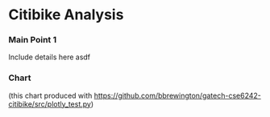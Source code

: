 # Citibike Analysis

### Main Point 1
Include details here asdf

### Chart
(this chart produced with https://github.com/bbrewington/gatech-cse6242-citibike/src/plotly_test.py)

<body>
<div>
    <script type="text/javascript">
        window.PlotlyConfig = {
            MathJaxConfig: 'local'
        };
    </script>
    <script src="https://cdn.plot.ly/plotly-2.11.1.min.js"></script>
    <div id="06617deb-31d0-426e-b720-7adb8573cb3b" class="plotly-graph-div" style="height:100%; width:100%;"></div>
    <script type="text/javascript">
        window.PLOTLYENV = window.PLOTLYENV || {};
        if (document.getElementById("06617deb-31d0-426e-b720-7adb8573cb3b")) {
            Plotly.newPlot("06617deb-31d0-426e-b720-7adb8573cb3b", [{
                "hovertemplate": "Contestant=Alex<br>Fruit=%{x}<br>Number Eaten=%{y}<extra></extra>",
                "name": "Alex",
                "x": ["Apples", "Oranges", "Bananas"],
                "y": [2, 1, 3],
                "type": "bar"
            }, {
                "hovertemplate": "Contestant=Jordan<br>Fruit=%{x}<br>Number Eaten=%{y}<extra></extra>",
                "name": "Jordan",
                "x": ["Apples", "Oranges", "Bananas"],
                "y": [1, 3, 2],
                "type": "bar"
            }], {
                "template": {
                    "data": {
                        "histogram2dcontour": [{
                            "type": "histogram2dcontour",
                            "colorbar": {
                                "outlinewidth": 0,
                                "ticks": ""
                            },
                            "colorscale": [
                                [0.0, "#0d0887"],
                                [0.1111111111111111, "#46039f"],
                                [0.2222222222222222, "#7201a8"],
                                [0.3333333333333333, "#9c179e"],
                                [0.4444444444444444, "#bd3786"],
                                [0.5555555555555556, "#d8576b"],
                                [0.6666666666666666, "#ed7953"],
                                [0.7777777777777778, "#fb9f3a"],
                                [0.8888888888888888, "#fdca26"],
                                [1.0, "#f0f921"]
                            ]
                        }],
                        "choropleth": [{
                            "type": "choropleth",
                            "colorbar": {
                                "outlinewidth": 0,
                                "ticks": ""
                            }
                        }],
                        "histogram2d": [{
                            "type": "histogram2d",
                            "colorbar": {
                                "outlinewidth": 0,
                                "ticks": ""
                            },
                            "colorscale": [
                                [0.0, "#0d0887"],
                                [0.1111111111111111, "#46039f"],
                                [0.2222222222222222, "#7201a8"],
                                [0.3333333333333333, "#9c179e"],
                                [0.4444444444444444, "#bd3786"],
                                [0.5555555555555556, "#d8576b"],
                                [0.6666666666666666, "#ed7953"],
                                [0.7777777777777778, "#fb9f3a"],
                                [0.8888888888888888, "#fdca26"],
                                [1.0, "#f0f921"]
                            ]
                        }],
                        "heatmap": [{
                            "type": "heatmap",
                            "colorbar": {
                                "outlinewidth": 0,
                                "ticks": ""
                            },
                            "colorscale": [
                                [0.0, "#0d0887"],
                                [0.1111111111111111, "#46039f"],
                                [0.2222222222222222, "#7201a8"],
                                [0.3333333333333333, "#9c179e"],
                                [0.4444444444444444, "#bd3786"],
                                [0.5555555555555556, "#d8576b"],
                                [0.6666666666666666, "#ed7953"],
                                [0.7777777777777778, "#fb9f3a"],
                                [0.8888888888888888, "#fdca26"],
                                [1.0, "#f0f921"]
                            ]
                        }],
                        "heatmapgl": [{
                            "type": "heatmapgl",
                            "colorbar": {
                                "outlinewidth": 0,
                                "ticks": ""
                            },
                            "colorscale": [
                                [0.0, "#0d0887"],
                                [0.1111111111111111, "#46039f"],
                                [0.2222222222222222, "#7201a8"],
                                [0.3333333333333333, "#9c179e"],
                                [0.4444444444444444, "#bd3786"],
                                [0.5555555555555556, "#d8576b"],
                                [0.6666666666666666, "#ed7953"],
                                [0.7777777777777778, "#fb9f3a"],
                                [0.8888888888888888, "#fdca26"],
                                [1.0, "#f0f921"]
                            ]
                        }],
                        "contourcarpet": [{
                            "type": "contourcarpet",
                            "colorbar": {
                                "outlinewidth": 0,
                                "ticks": ""
                            }
                        }],
                        "contour": [{
                            "type": "contour",
                            "colorbar": {
                                "outlinewidth": 0,
                                "ticks": ""
                            },
                            "colorscale": [
                                [0.0, "#0d0887"],
                                [0.1111111111111111, "#46039f"],
                                [0.2222222222222222, "#7201a8"],
                                [0.3333333333333333, "#9c179e"],
                                [0.4444444444444444, "#bd3786"],
                                [0.5555555555555556, "#d8576b"],
                                [0.6666666666666666, "#ed7953"],
                                [0.7777777777777778, "#fb9f3a"],
                                [0.8888888888888888, "#fdca26"],
                                [1.0, "#f0f921"]
                            ]
                        }],
                        "surface": [{
                            "type": "surface",
                            "colorbar": {
                                "outlinewidth": 0,
                                "ticks": ""
                            },
                            "colorscale": [
                                [0.0, "#0d0887"],
                                [0.1111111111111111, "#46039f"],
                                [0.2222222222222222, "#7201a8"],
                                [0.3333333333333333, "#9c179e"],
                                [0.4444444444444444, "#bd3786"],
                                [0.5555555555555556, "#d8576b"],
                                [0.6666666666666666, "#ed7953"],
                                [0.7777777777777778, "#fb9f3a"],
                                [0.8888888888888888, "#fdca26"],
                                [1.0, "#f0f921"]
                            ]
                        }],
                        "mesh3d": [{
                            "type": "mesh3d",
                            "colorbar": {
                                "outlinewidth": 0,
                                "ticks": ""
                            }
                        }],
                        "scatter": [{
                            "fillpattern": {
                                "fillmode": "overlay",
                                "size": 10,
                                "solidity": 0.2
                            },
                            "type": "scatter"
                        }],
                        "parcoords": [{
                            "type": "parcoords",
                            "line": {
                                "colorbar": {
                                    "outlinewidth": 0,
                                    "ticks": ""
                                }
                            }
                        }],
                        "scatterpolargl": [{
                            "type": "scatterpolargl",
                            "marker": {
                                "colorbar": {
                                    "outlinewidth": 0,
                                    "ticks": ""
                                }
                            }
                        }],
                        "bar": [{
                            "error_x": {
                                "color": "#2a3f5f"
                            },
                            "error_y": {
                                "color": "#2a3f5f"
                            },
                            "marker": {
                                "line": {
                                    "color": "#E5ECF6",
                                    "width": 0.5
                                },
                                "pattern": {
                                    "fillmode": "overlay",
                                    "size": 10,
                                    "solidity": 0.2
                                }
                            },
                            "type": "bar"
                        }],
                        "scattergeo": [{
                            "type": "scattergeo",
                            "marker": {
                                "colorbar": {
                                    "outlinewidth": 0,
                                    "ticks": ""
                                }
                            }
                        }],
                        "scatterpolar": [{
                            "type": "scatterpolar",
                            "marker": {
                                "colorbar": {
                                    "outlinewidth": 0,
                                    "ticks": ""
                                }
                            }
                        }],
                        "histogram": [{
                            "marker": {
                                "pattern": {
                                    "fillmode": "overlay",
                                    "size": 10,
                                    "solidity": 0.2
                                }
                            },
                            "type": "histogram"
                        }],
                        "scattergl": [{
                            "type": "scattergl",
                            "marker": {
                                "colorbar": {
                                    "outlinewidth": 0,
                                    "ticks": ""
                                }
                            }
                        }],
                        "scatter3d": [{
                            "type": "scatter3d",
                            "line": {
                                "colorbar": {
                                    "outlinewidth": 0,
                                    "ticks": ""
                                }
                            },
                            "marker": {
                                "colorbar": {
                                    "outlinewidth": 0,
                                    "ticks": ""
                                }
                            }
                        }],
                        "scattermapbox": [{
                            "type": "scattermapbox",
                            "marker": {
                                "colorbar": {
                                    "outlinewidth": 0,
                                    "ticks": ""
                                }
                            }
                        }],
                        "scatterternary": [{
                            "type": "scatterternary",
                            "marker": {
                                "colorbar": {
                                    "outlinewidth": 0,
                                    "ticks": ""
                                }
                            }
                        }],
                        "scattercarpet": [{
                            "type": "scattercarpet",
                            "marker": {
                                "colorbar": {
                                    "outlinewidth": 0,
                                    "ticks": ""
                                }
                            }
                        }],
                        "carpet": [{
                            "aaxis": {
                                "endlinecolor": "#2a3f5f",
                                "gridcolor": "white",
                                "linecolor": "white",
                                "minorgridcolor": "white",
                                "startlinecolor": "#2a3f5f"
                            },
                            "baxis": {
                                "endlinecolor": "#2a3f5f",
                                "gridcolor": "white",
                                "linecolor": "white",
                                "minorgridcolor": "white",
                                "startlinecolor": "#2a3f5f"
                            },
                            "type": "carpet"
                        }],
                        "table": [{
                            "cells": {
                                "fill": {
                                    "color": "#EBF0F8"
                                },
                                "line": {
                                    "color": "white"
                                }
                            },
                            "header": {
                                "fill": {
                                    "color": "#C8D4E3"
                                },
                                "line": {
                                    "color": "white"
                                }
                            },
                            "type": "table"
                        }],
                        "barpolar": [{
                            "marker": {
                                "line": {
                                    "color": "#E5ECF6",
                                    "width": 0.5
                                },
                                "pattern": {
                                    "fillmode": "overlay",
                                    "size": 10,
                                    "solidity": 0.2
                                }
                            },
                            "type": "barpolar"
                        }],
                        "pie": [{
                            "automargin": true,
                            "type": "pie"
                        }]
                    },
                    "layout": {
                        "autotypenumbers": "strict",
                        "colorway": ["#636efa", "#EF553B", "#00cc96", "#ab63fa", "#FFA15A", "#19d3f3", "#FF6692", "#B6E880", "#FF97FF", "#FECB52"],
                        "font": {
                            "color": "#2a3f5f"
                        },
                        "hovermode": "closest",
                        "hoverlabel": {
                            "align": "left"
                        },
                        "paper_bgcolor": "white",
                        "plot_bgcolor": "#E5ECF6",
                        "polar": {
                            "bgcolor": "#E5ECF6",
                            "angularaxis": {
                                "gridcolor": "white",
                                "linecolor": "white",
                                "ticks": ""
                            },
                            "radialaxis": {
                                "gridcolor": "white",
                                "linecolor": "white",
                                "ticks": ""
                            }
                        },
                        "ternary": {
                            "bgcolor": "#E5ECF6",
                            "aaxis": {
                                "gridcolor": "white",
                                "linecolor": "white",
                                "ticks": ""
                            },
                            "baxis": {
                                "gridcolor": "white",
                                "linecolor": "white",
                                "ticks": ""
                            },
                            "caxis": {
                                "gridcolor": "white",
                                "linecolor": "white",
                                "ticks": ""
                            }
                        },
                        "coloraxis": {
                            "colorbar": {
                                "outlinewidth": 0,
                                "ticks": ""
                            }
                        },
                        "colorscale": {
                            "sequential": [
                                [0.0, "#0d0887"],
                                [0.1111111111111111, "#46039f"],
                                [0.2222222222222222, "#7201a8"],
                                [0.3333333333333333, "#9c179e"],
                                [0.4444444444444444, "#bd3786"],
                                [0.5555555555555556, "#d8576b"],
                                [0.6666666666666666, "#ed7953"],
                                [0.7777777777777778, "#fb9f3a"],
                                [0.8888888888888888, "#fdca26"],
                                [1.0, "#f0f921"]
                            ],
                            "sequentialminus": [
                                [0.0, "#0d0887"],
                                [0.1111111111111111, "#46039f"],
                                [0.2222222222222222, "#7201a8"],
                                [0.3333333333333333, "#9c179e"],
                                [0.4444444444444444, "#bd3786"],
                                [0.5555555555555556, "#d8576b"],
                                [0.6666666666666666, "#ed7953"],
                                [0.7777777777777778, "#fb9f3a"],
                                [0.8888888888888888, "#fdca26"],
                                [1.0, "#f0f921"]
                            ],
                            "diverging": [
                                [0, "#8e0152"],
                                [0.1, "#c51b7d"],
                                [0.2, "#de77ae"],
                                [0.3, "#f1b6da"],
                                [0.4, "#fde0ef"],
                                [0.5, "#f7f7f7"],
                                [0.6, "#e6f5d0"],
                                [0.7, "#b8e186"],
                                [0.8, "#7fbc41"],
                                [0.9, "#4d9221"],
                                [1, "#276419"]
                            ]
                        },
                        "xaxis": {
                            "gridcolor": "white",
                            "linecolor": "white",
                            "ticks": "",
                            "title": {
                                "standoff": 15
                            },
                            "zerolinecolor": "white",
                            "automargin": true,
                            "zerolinewidth": 2
                        },
                        "yaxis": {
                            "gridcolor": "white",
                            "linecolor": "white",
                            "ticks": "",
                            "title": {
                                "standoff": 15
                            },
                            "zerolinecolor": "white",
                            "automargin": true,
                            "zerolinewidth": 2
                        },
                        "scene": {
                            "xaxis": {
                                "backgroundcolor": "#E5ECF6",
                                "gridcolor": "white",
                                "linecolor": "white",
                                "showbackground": true,
                                "ticks": "",
                                "zerolinecolor": "white",
                                "gridwidth": 2
                            },
                            "yaxis": {
                                "backgroundcolor": "#E5ECF6",
                                "gridcolor": "white",
                                "linecolor": "white",
                                "showbackground": true,
                                "ticks": "",
                                "zerolinecolor": "white",
                                "gridwidth": 2
                            },
                            "zaxis": {
                                "backgroundcolor": "#E5ECF6",
                                "gridcolor": "white",
                                "linecolor": "white",
                                "showbackground": true,
                                "ticks": "",
                                "zerolinecolor": "white",
                                "gridwidth": 2
                            }
                        },
                        "shapedefaults": {
                            "line": {
                                "color": "#2a3f5f"
                            }
                        },
                        "annotationdefaults": {
                            "arrowcolor": "#2a3f5f",
                            "arrowhead": 0,
                            "arrowwidth": 1
                        },
                        "geo": {
                            "bgcolor": "white",
                            "landcolor": "#E5ECF6",
                            "subunitcolor": "white",
                            "showland": true,
                            "showlakes": true,
                            "lakecolor": "white"
                        },
                        "title": {
                            "x": 0.05
                        },
                        "mapbox": {
                            "style": "light"
                        }
                    }
                },
                "legend": {
                    "title": {
                        "text": "Contestant"
                    }
                },
                "xaxis": {
                    "title": {
                        "text": "Fruit"
                    }
                },
                "yaxis": {
                    "title": {
                        "text": "Number Eaten"
                    }
                }
            }, {
                "responsive": true
            })
        };
    </script>
</div>
</body>

### Main Point 2
Include details here